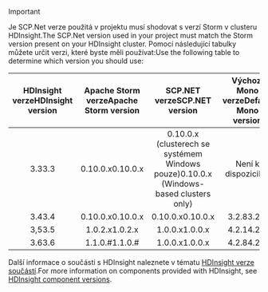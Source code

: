 > [!IMPORTANT]
> <span data-ttu-id="80ba1-101">Je SCP.Net verze použitá v projektu musí shodovat s verzí Storm v clusteru HDInsight.</span><span class="sxs-lookup"><span data-stu-id="80ba1-101">The SCP.Net version used in your project must match the Storm version present on your HDInsight cluster.</span></span> <span data-ttu-id="80ba1-102">Pomocí následující tabulky můžete určit verzi, které byste měli používat:</span><span class="sxs-lookup"><span data-stu-id="80ba1-102">Use the following table to determine which version you should use:</span></span>
> 
> | <span data-ttu-id="80ba1-103">HDInsight verze</span><span class="sxs-lookup"><span data-stu-id="80ba1-103">HDInsight version</span></span> | <span data-ttu-id="80ba1-104">Apache Storm verze</span><span class="sxs-lookup"><span data-stu-id="80ba1-104">Apache Storm version</span></span> | <span data-ttu-id="80ba1-105">SCP.NET verze</span><span class="sxs-lookup"><span data-stu-id="80ba1-105">SCP.NET version</span></span> | <span data-ttu-id="80ba1-106">Výchozí Mono verze</span><span class="sxs-lookup"><span data-stu-id="80ba1-106">Default Mono version</span></span> |
> |:---:|:---:|:---:|:---:|
> | <span data-ttu-id="80ba1-107">3.3</span><span class="sxs-lookup"><span data-stu-id="80ba1-107">3.3</span></span> |<span data-ttu-id="80ba1-108">0.10.0.x</span><span class="sxs-lookup"><span data-stu-id="80ba1-108">0.10.0.x</span></span> |<span data-ttu-id="80ba1-109">0.10.0.x (clusterech se systémem Windows pouze)</span><span class="sxs-lookup"><span data-stu-id="80ba1-109">0.10.0.x (Windows-based clusters only)</span></span> | <span data-ttu-id="80ba1-110">Není k dispozici</span><span class="sxs-lookup"><span data-stu-id="80ba1-110">NA</span></span> |
> | <span data-ttu-id="80ba1-111">3.4</span><span class="sxs-lookup"><span data-stu-id="80ba1-111">3.4</span></span> |<span data-ttu-id="80ba1-112">0.10.0.x</span><span class="sxs-lookup"><span data-stu-id="80ba1-112">0.10.0.x</span></span> |<span data-ttu-id="80ba1-113">0.10.0.x</span><span class="sxs-lookup"><span data-stu-id="80ba1-113">0.10.0.x</span></span> | <span data-ttu-id="80ba1-114">3.2.8</span><span class="sxs-lookup"><span data-stu-id="80ba1-114">3.2.8</span></span> |
> | <span data-ttu-id="80ba1-115">3,5</span><span class="sxs-lookup"><span data-stu-id="80ba1-115">3.5</span></span> |<span data-ttu-id="80ba1-116">1.0.2.x</span><span class="sxs-lookup"><span data-stu-id="80ba1-116">1.0.2.x</span></span> |<span data-ttu-id="80ba1-117">1.0.0.x</span><span class="sxs-lookup"><span data-stu-id="80ba1-117">1.0.0.x</span></span> | <span data-ttu-id="80ba1-118">4.2.1</span><span class="sxs-lookup"><span data-stu-id="80ba1-118">4.2.1</span></span> |
> | <span data-ttu-id="80ba1-119">3.6</span><span class="sxs-lookup"><span data-stu-id="80ba1-119">3.6</span></span> |<span data-ttu-id="80ba1-120">1.1.0.#</span><span class="sxs-lookup"><span data-stu-id="80ba1-120">1.1.0.#</span></span> | <span data-ttu-id="80ba1-121">1.0.0.x</span><span class="sxs-lookup"><span data-stu-id="80ba1-121">1.0.0.x</span></span> | <span data-ttu-id="80ba1-122">4.2.8</span><span class="sxs-lookup"><span data-stu-id="80ba1-122">4.2.8</span></span> |
> 
> <span data-ttu-id="80ba1-123">Další informace o součásti s HDInsight naleznete v tématu [HDInsight verze součástí](../articles/hdinsight/hdinsight-component-versioning.md).</span><span class="sxs-lookup"><span data-stu-id="80ba1-123">For more information on components provided with HDInsight, see [HDInsight component versions](../articles/hdinsight/hdinsight-component-versioning.md).</span></span>


